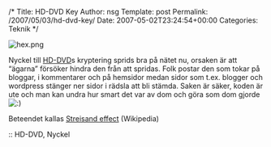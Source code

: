 /*
 Title: HD-DVD Key
 Author: nsg
 Template: post
 Permalink: /2007/05/03/hd-dvd-key/
 Date: 2007-05-02T23:24:54+00:00
 Categories: Teknik
*/
<div class="left">
  <img id="image411" src="http://junkpile.se/%7Es/wp/wp-content/uploads/2007/05/hex.png" alt="hex.png" />
</div>

Nyckel till [HD-DVD][1]s kryptering sprids bra på nätet nu, orsaken är att &#8220;ägarna&#8221; försöker hindra den från att spridas. Folk postar den som tokar på bloggar, i kommentarer och på hemsidor medan sidor som t.ex. blogger och wordpress stänger ner sidor i rädsla att bli stämda. Saken är säker, koden är ute och man kan undra hur smart det var av dom och göra som dom gjorde <img src="http://nsg.cc/wp-includes/images/smilies/icon_smile.gif" alt=":)" class="wp-smiley" /> 

Beteendet kallas [Streisand effect][2] (Wikipedia)

:: HD-DVD, Nyckel

<small></small>

 [1]: http://en.wikipedia.org/wiki/HD-DVD
 [2]: http://en.wikipedia.org/wiki/Streisand_effect